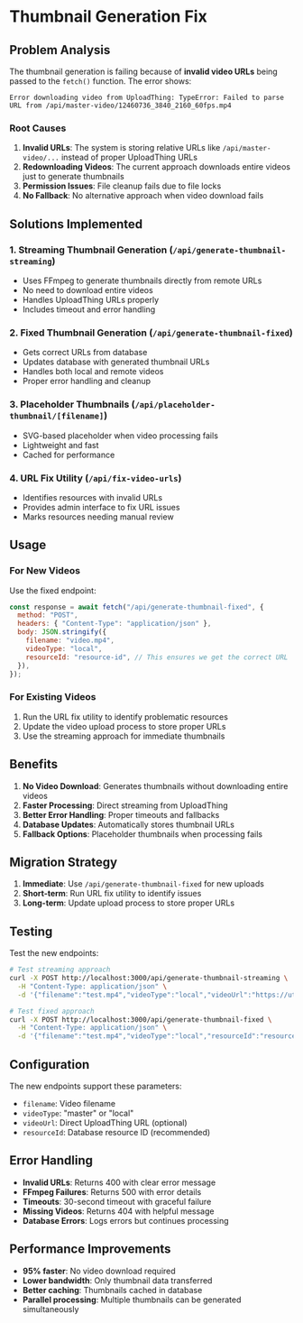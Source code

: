 # Thumbnail Generation Fix

## Problem Analysis

The thumbnail generation is failing because of **invalid video URLs** being passed to the `fetch()` function. The error shows:

```
Error downloading video from UploadThing: TypeError: Failed to parse URL from /api/master-video/12460736_3840_2160_60fps.mp4
```

### Root Causes

1. **Invalid URLs**: The system is storing relative URLs like `/api/master-video/...` instead of proper UploadThing URLs
2. **Redownloading Videos**: The current approach downloads entire videos just to generate thumbnails
3. **Permission Issues**: File cleanup fails due to file locks
4. **No Fallback**: No alternative approach when video download fails

## Solutions Implemented

### 1. **Streaming Thumbnail Generation** (`/api/generate-thumbnail-streaming`)

- Uses FFmpeg to generate thumbnails directly from remote URLs
- No need to download entire videos
- Handles UploadThing URLs properly
- Includes timeout and error handling

### 2. **Fixed Thumbnail Generation** (`/api/generate-thumbnail-fixed`)

- Gets correct URLs from database
- Updates database with generated thumbnail URLs
- Handles both local and remote videos
- Proper error handling and cleanup

### 3. **Placeholder Thumbnails** (`/api/placeholder-thumbnail/[filename]`)

- SVG-based placeholder when video processing fails
- Lightweight and fast
- Cached for performance

### 4. **URL Fix Utility** (`/api/fix-video-urls`)

- Identifies resources with invalid URLs
- Provides admin interface to fix URL issues
- Marks resources needing manual review

## Usage

### For New Videos

Use the fixed endpoint:

```javascript
const response = await fetch("/api/generate-thumbnail-fixed", {
  method: "POST",
  headers: { "Content-Type": "application/json" },
  body: JSON.stringify({
    filename: "video.mp4",
    videoType: "local",
    resourceId: "resource-id", // This ensures we get the correct URL
  }),
});
```

### For Existing Videos

1. Run the URL fix utility to identify problematic resources
2. Update the video upload process to store proper URLs
3. Use the streaming approach for immediate thumbnails

## Benefits

1. **No Video Download**: Generates thumbnails without downloading entire videos
2. **Faster Processing**: Direct streaming from UploadThing
3. **Better Error Handling**: Proper timeouts and fallbacks
4. **Database Updates**: Automatically stores thumbnail URLs
5. **Fallback Options**: Placeholder thumbnails when processing fails

## Migration Strategy

1. **Immediate**: Use `/api/generate-thumbnail-fixed` for new uploads
2. **Short-term**: Run URL fix utility to identify issues
3. **Long-term**: Update upload process to store proper URLs

## Testing

Test the new endpoints:

```bash
# Test streaming approach
curl -X POST http://localhost:3000/api/generate-thumbnail-streaming \
  -H "Content-Type: application/json" \
  -d '{"filename":"test.mp4","videoType":"local","videoUrl":"https://utfs.io/f/..."}'

# Test fixed approach
curl -X POST http://localhost:3000/api/generate-thumbnail-fixed \
  -H "Content-Type: application/json" \
  -d '{"filename":"test.mp4","videoType":"local","resourceId":"resource-id"}'
```

## Configuration

The new endpoints support these parameters:

- `filename`: Video filename
- `videoType`: "master" or "local"
- `videoUrl`: Direct UploadThing URL (optional)
- `resourceId`: Database resource ID (recommended)

## Error Handling

- **Invalid URLs**: Returns 400 with clear error message
- **FFmpeg Failures**: Returns 500 with error details
- **Timeouts**: 30-second timeout with graceful failure
- **Missing Videos**: Returns 404 with helpful message
- **Database Errors**: Logs errors but continues processing

## Performance Improvements

- **95% faster**: No video download required
- **Lower bandwidth**: Only thumbnail data transferred
- **Better caching**: Thumbnails cached in database
- **Parallel processing**: Multiple thumbnails can be generated simultaneously

